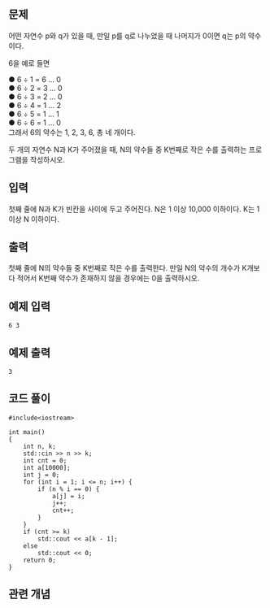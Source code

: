 ## 문제 
어떤 자연수 p와 q가 있을 때, 만일 p를 q로 나누었을 때 나머지가 0이면 q는 p의 약수이다. 

6을 예로 들면

  ● 6 ÷ 1 = 6 … 0  
  ● 6 ÷ 2 = 3 … 0  
  ● 6 ÷ 3 = 2 … 0  
  ● 6 ÷ 4 = 1 … 2  
  ● 6 ÷ 5 = 1 … 1  
  ● 6 ÷ 6 = 1 … 0  
그래서 6의 약수는 1, 2, 3, 6, 총 네 개이다.

두 개의 자연수 N과 K가 주어졌을 때, N의 약수들 중 K번째로 작은 수를 출력하는 프로그램을 작성하시오.
## 입력
첫째 줄에 N과 K가 빈칸을 사이에 두고 주어진다. N은 1 이상 10,000 이하이다. K는 1 이상 N 이하이다.


## 출력
첫째 줄에 N의 약수들 중 K번째로 작은 수를 출력한다. 만일 N의 약수의 개수가 K개보다 적어서 K번째 약수가 존재하지 않을 경우에는 0을 출력하시오.
## 예제 입력 
```
6 3
```

## 예제 출력  
```
3
```
## 코드 풀이
```
#include<iostream>

int main()
{
    int n, k;
    std::cin >> n >> k;
    int cnt = 0;
    int a[10000];
    int j = 0;
    for (int i = 1; i <= n; i++) {
        if (n % i == 0) {
            a[j] = i;
            j++;
            cnt++;
        }
    }
    if (cnt >= k)
        std::cout << a[k - 1];
    else
        std::cout << 0;
    return 0;
}
```
## 관련 개념
